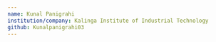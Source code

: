```yaml
---
name: Kunal Panigrahi
institution/company: Kalinga Institute of Industrial Technology
github: Kunalpanigrahi03
---
```

